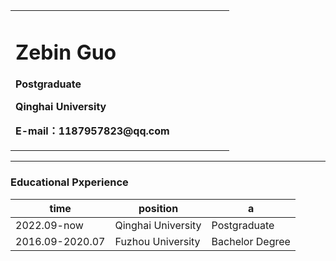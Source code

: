 <div>
<table border="0">
  <tr>
    <td width="75%">
      <h1>Zebin Guo</h1>
      <p><b>Postgraduate</b></p>
      <p><b>Qinghai University</b></p>
      <p><b>E-mail：1187957823@qq.com</b></p>
    </td>
  </tr>
</table>
</div>

---


### Educational Pxperience
|time|position|a|
|-|-|-|
|2022.09-now|Qinghai University|Postgraduate|
|2016.09-2020.07|Fuzhou University|Bachelor Degree|
